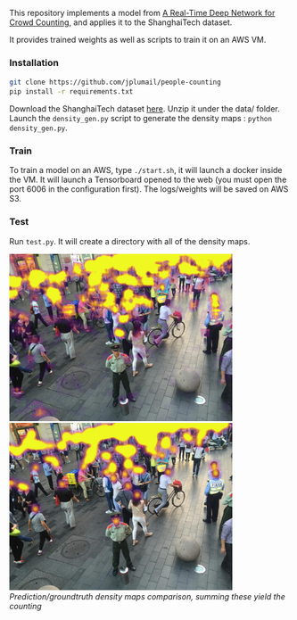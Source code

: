 This repository implements a model from [A Real-Time Deep Network for Crowd Counting](https://arxiv.org/abs/2002.06515), and applies it to the ShanghaiTech dataset.

It provides trained weights as well as scripts to train it on an AWS VM.

### Installation

```bash
git clone https://github.com/jplumail/people-counting
pip install -r requirements.txt
```

Download the ShanghaiTech dataset [here](https://www.kaggle.com/tthien/shanghaitech).
Unzip it under the data/ folder.
Launch the `density_gen.py` script to generate the density maps : `python density_gen.py`.

### Train

To train a model on an AWS, type `./start.sh`, it will launch a docker inside the VM. It will launch a Tensorboard opened to the web (you must open the port 6006 in the configuration first). The logs/weights will be saved on AWS S3.

### Test

Run `test.py`. It will create a directory with all of the density maps.

<img src="docs/11-pred-170.2.png" width="400"> <img src="docs/11-gt-159.0.png" width="400">
*Prediction/groundtruth density maps comparison, summing these yield the counting*